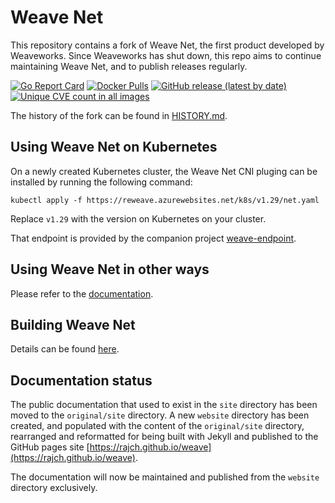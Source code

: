 # Weave Net

This repository contains a fork of Weave Net, the first product developed by Weaveworks. Since Weaveworks has shut down, this repo aims to continue maintaining Weave Net, and to publish releases regularly.

[![Go Report Card](https://goreportcard.com/badge/github.com/rajch/weave)](https://goreportcard.com/report/github.com/rajch/weave)
[![Docker Pulls](https://img.shields.io/docker/pulls/rajchaudhuri/weave-kube "Number of times the weave-kube image was pulled from the Docker Hub")](https://hub.docker.com/r/rajchaudhuri/weave-kube)
[![GitHub release (latest by date)](https://img.shields.io/github/v/release/rajch/weave?include_prereleases)](https://github.com/rajch/weave/releases)
[![Unique CVE count in all images](https://img.shields.io/endpoint?url=https%3A%2F%2Fraw.githubusercontent.com%2Frajch%2Fweave%2Fmaster%2Freweave%2Fscans%2Fbadge.json&label=CVE%20count "The number of unique CVEs reported by scanning all images")](reweave/scans/report.md)

The history of the fork can be found in [HISTORY.md](HISTORY.md).

## Using Weave Net on Kubernetes

On a newly created Kubernetes cluster, the Weave Net CNI pluging can be installed by running the following command:

```
kubectl apply -f https://reweave.azurewebsites.net/k8s/v1.29/net.yaml
```

Replace `v1.29` with the version on Kubernetes on your cluster.

That endpoint is provided by the companion project [weave-endpoint](https://github.com/rajch/weave-endpoint).

## Using Weave Net in other ways

Please refer to the [documentation](https://rajch.github.io/weave).

## Building Weave Net

Details can be found [here](reweave/BUILDING.md). 

## Documentation status

The public documentation that used to exist in the `site` directory has been moved to the `original/site` directory. A new `website` directory has been created, and populated with the content of the `original/site` directory, rearranged and reformatted for being built with Jekyll and published to the GitHub pages site [https://rajch.github.io/weave](https://rajch.github.io/weave).

The documentation will now be maintained and published from the `website` directory exclusively.
